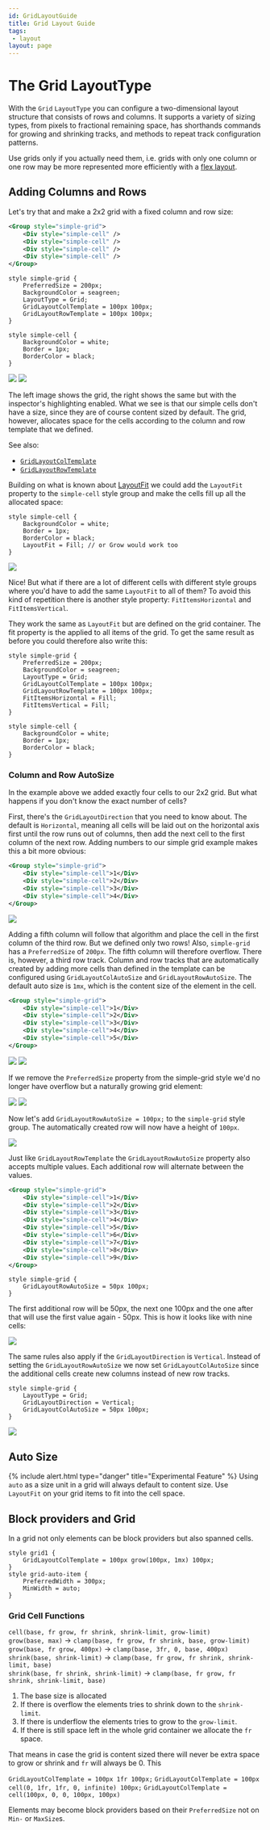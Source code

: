 ```yaml
---
id: GridLayoutGuide
title: Grid Layout Guide
tags: 
 - layout
layout: page
---
```

# The Grid LayoutType
With the `Grid` `LayoutType` you can configure a two-dimensional layout structure that consists
of rows and columns. It supports a variety of sizing types, from pixels to fractional remaining space,
has shorthands commands for growing and shrinking tracks, and methods to repeat track configuration 
patterns.

Use grids only if you actually need them, i.e. grids with only one column or one row may be 
more represented more efficiently with a [flex layout](/docs/layout/flex). 

## Adding Columns and Rows
Let's try that and make a 2x2 grid with a fixed column and row size:
```xml   
<Group style="simple-grid">
    <Div style="simple-cell" />
    <Div style="simple-cell" />
    <Div style="simple-cell" />
    <Div style="simple-cell" />
</Group>
```

```
style simple-grid {
    PreferredSize = 200px;
    BackgroundColor = seagreen;
    LayoutType = Grid;
    GridLayoutColTemplate = 100px 100px;
    GridLayoutRowTemplate = 100px 100px;
}

style simple-cell {
    BackgroundColor = white;
    Border = 1px;
    BorderColor = black;
}
```
![](/assets/img/grid-1.png) ![](/assets/img/grid-1.1.png)

The left image shows the grid, the right shows the same but with the inspector's highlighting enabled.
What we see is that our simple cells don't have a size, since they are of course content sized by default.
The grid, however, allocates space for the cells according to the column and row template that we defined.

See also:
- [`GridLayoutColTemplate`](/docs/style/style-properties#gridlayoutcoltemplate) 
- [`GridLayoutRowTemplate`](/docs/style/style-properties#gridlayoutrowtemplate) 

Building on what is known about [LayoutFit](/docs/layout/#layoutfit) we could add the `LayoutFit` property
to the `simple-cell` style group and make the cells fill up all the allocated space:

```
style simple-cell {
    BackgroundColor = white;
    Border = 1px;
    BorderColor = black;
    LayoutFit = Fill; // or Grow would work too
}
```
![](/assets/img/grid-2.png)

Nice! But what if there are a lot of different cells with different style groups where you'd have to add
the same `LayoutFit` to all of them? To avoid this kind of repetition there is another style property:
`FitItemsHorizontal` and `FitItemsVertical`.

They work the same as `LayoutFit` but are defined on the grid container. The fit property is the applied to
all items of the grid. To get the same result as before you could therefore also write this:

```
style simple-grid {
    PreferredSize = 200px;
    BackgroundColor = seagreen;
    LayoutType = Grid;
    GridLayoutColTemplate = 100px 100px;
    GridLayoutRowTemplate = 100px 100px;
    FitItemsHorizontal = Fill;
    FitItemsVertical = Fill;
}

style simple-cell {
    BackgroundColor = white;
    Border = 1px;
    BorderColor = black;
}
```

### Column and Row AutoSize 
In the example above we added exactly four cells to our 2x2 grid. But what happens if you don't know the 
exact number of cells?

First, there's the `GridLayoutDirection` that you need to know about. The default is `Horizontal`, meaning
all cells will be laid out on the horizontal axis first until the row runs out of columns, then add the next
cell to the first column of the next row. Adding numbers to our simple grid example makes this a bit more obvious:

```xml
<Group style="simple-grid">
    <Div style="simple-cell">1</Div>
    <Div style="simple-cell">2</Div>
    <Div style="simple-cell">3</Div>
    <Div style="simple-cell">4</Div>
</Group>
```
![](/assets/img/grid-3.png)

Adding a fifth column will follow that algorithm and place the cell in the first column of the third row.
But we defined only two rows! Also, `simple-grid` has a `PreferredSize` of `200px`. The fifth column will 
therefore overflow. There is, however, a third row track. Column and row tracks that are automatically 
created by adding more cells than defined in the template can be configured using `GridLayoutColAutoSize`
and `GridLayoutRowAutoSize`. The default auto size is `1mx`, which is the content size of the element in
the cell.

```xml
<Group style="simple-grid">
    <Div style="simple-cell">1</Div>
    <Div style="simple-cell">2</Div>
    <Div style="simple-cell">3</Div>
    <Div style="simple-cell">4</Div>
    <Div style="simple-cell">5</Div>
</Group>
```

![](/assets/img/grid-4.2.png) ![](/assets/img/grid-4.3.png)

If we remove the `PreferredSize` property from the simple-grid style we'd no longer have overflow but a
naturally growing grid element:

![](/assets/img/grid-4.png) ![](/assets/img/grid-4.1.png)

Now let's add `GridLayoutRowAutoSize = 100px;` to the `simple-grid` style group. The automatically created row
will now have a height of `100px`.

![](/assets/img/grid-5.png) 

Just like `GridLayoutRowTemplate` the `GridLayoutRowAutoSize` property also accepts multiple values. Each
additional row will alternate between the values. 

```xml
<Group style="simple-grid">
    <Div style="simple-cell">1</Div>
    <Div style="simple-cell">2</Div>
    <Div style="simple-cell">3</Div>
    <Div style="simple-cell">4</Div>
    <Div style="simple-cell">5</Div>
    <Div style="simple-cell">6</Div>
    <Div style="simple-cell">7</Div>
    <Div style="simple-cell">8</Div>
    <Div style="simple-cell">9</Div>
</Group>
```
```
style simple-grid {
    GridLayoutRowAutoSize = 50px 100px;
}
```

The first additional row will be 50px, the next one 100px and the one after that will use the first value again - 50px.
This is how it looks like with nine cells:

![](/assets/img/grid-6.png) 

The same rules also apply if the `GridLayoutDirection` is `Vertical`. Instead of setting the `GridLayoutRowAutoSize` 
we now set `GridLayoutColAutoSize` since the additional cells create new columns instead of new row tracks.

```
style simple-grid {
    LayoutType = Grid;
    GridLayoutDirection = Vertical;
    GridLayoutColAutoSize = 50px 100px; 
}
```

![](/assets/img/grid-7.png) 

## Auto Size
{% include alert.html type="danger" title="Experimental Feature" %}
Using `auto` as a size unit in a grid will always default to content size.
Use `LayoutFit` on your grid items to fit into the cell space.

## Block providers and Grid
In a grid not only elements can be block providers but also spanned cells. 

```
style grid1 {
    GridLayoutColTemplate = 100px grow(100px, 1mx) 100px;
}
style grid-auto-item {
    PreferredWidth = 300px;
    MinWidth = auto;
}
```

### Grid Cell Functions

`cell(base, fr grow, fr shrink, shrink-limit, grow-limit)`  
`grow(base, max)` -> `clamp(base, fr grow, fr shrink, base, grow-limit)`  
`grow(base, fr grow, 400px)` -> `clamp(base, 3fr, 0, base, 400px)`  
`shrink(base, shrink-limit)` -> `clamp(base, fr grow, fr shrink, shrink-limit, base)`  
`shrink(base, fr shrink, shrink-limit)` -> `clamp(base, fr grow, fr shrink, shrink-limit, base)`  
 
 1. The base size is allocated
 2. If there is overflow the elements tries to shrink down to the `shrink-limit`.
 3. If there is underflow the elements tries to grow to the `grow-limit`.
 4. If there is still space left in the whole grid container we allocate the `fr` space.
 
 That means in case the grid is content sized there will never be extra space to grow or shrink
 and `fr` will always be 0. This 
 
 `GridLayoutColTemplate = 100px 1fr 100px;`
 `GridLayoutColTemplate = 100px cell(0, 1fr, 1fr, 0, infinite) 100px;`
 `GridLayoutColTemplate = cell(100px, 0, 0, 100px, 100px)`

Elements may become block providers based on their `PreferredSize` not on `Min-` or `MaxSize`s.

